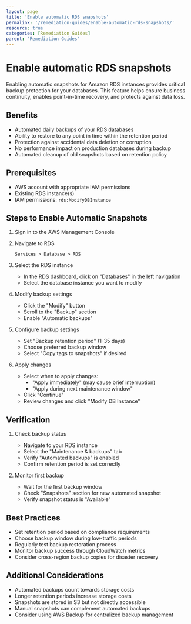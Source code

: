 ```yaml
---
layout: page
title: 'Enable automatic RDS snapshots'
permalink: '/remediation-guides/enable-automatic-rds-snapshots/'
resource: true
categories: [Remediation Guides]
parent: 'Remediation Guides'
---
```


#  Enable automatic RDS snapshots

Enabling automatic snapshots for Amazon RDS instances provides critical backup protection for your databases. This feature helps ensure business continuity, enables point-in-time recovery, and protects against data loss.

## Benefits
- Automated daily backups of your RDS databases
- Ability to restore to any point in time within the retention period
- Protection against accidental data deletion or corruption
- No performance impact on production databases during backup
- Automated cleanup of old snapshots based on retention policy

## Prerequisites
- AWS account with appropriate IAM permissions
- Existing RDS instance(s)
- IAM permissions: `rds:ModifyDBInstance`

## Steps to Enable Automatic Snapshots

1. Sign in to the AWS Management Console

2. Navigate to RDS
   ```
   Services > Database > RDS
   ```

3. Select the RDS instance
   - In the RDS dashboard, click on "Databases" in the left navigation
   - Select the database instance you want to modify

4. Modify backup settings
   - Click the "Modify" button
   - Scroll to the "Backup" section
   - Enable "Automatic backups"

5. Configure backup settings
   - Set "Backup retention period" (1-35 days)
   - Choose preferred backup window
   - Select "Copy tags to snapshots" if desired

6. Apply changes
   - Select when to apply changes:
     - "Apply immediately" (may cause brief interruption)
     - "Apply during next maintenance window"
   - Click "Continue"
   - Review changes and click "Modify DB Instance"

## Verification

1. Check backup status
   - Navigate to your RDS instance
   - Select the "Maintenance & backups" tab
   - Verify "Automated backups" is enabled
   - Confirm retention period is set correctly

2. Monitor first backup
   - Wait for the first backup window
   - Check "Snapshots" section for new automated snapshot
   - Verify snapshot status is "Available"

## Best Practices

- Set retention period based on compliance requirements
- Choose backup window during low-traffic periods
- Regularly test backup restoration process
- Monitor backup success through CloudWatch metrics
- Consider cross-region backup copies for disaster recovery

## Additional Considerations

- Automated backups count towards storage costs
- Longer retention periods increase storage costs
- Snapshots are stored in S3 but not directly accessible
- Manual snapshots can complement automated backups
- Consider using AWS Backup for centralized backup management
